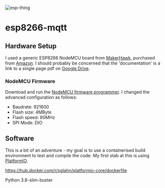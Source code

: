![esp-thing](https://github.com/bigginge/esp8266-mqtt/workflows/esp-thing/badge.svg?branch=master)

# esp8266-mqtt

## Hardware Setup
I used a generic ESP8266 NodeMCU board from [MakerHawk](https://www.makerhawk.com/products/makerhawk-3pcs-esp8266-nodemcu-lua-cp2102-esp-12f-wifi-internet-development-board-serial-wireless-module-for-arduino-ide-micropython-new-version "MakerHawk"), purchased from [Amazon](https://www.amazon.co.uk/gp/product/B07M8Q38LK/ref=ppx_yo_dt_b_asin_title_o07_s00?ie=UTF8&psc=1 "Amazon"). I should probably be concerned that the 'documentation' is a link to a single page pdf on [Google Drive](https://drive.google.com/file/d/1LNz-OE40XjNhtsZPzFIFIs9zO3uW4V6P "Google Drive").

### NodeMCU Firmware
Download and run the [NodeMCU firmware programmer](https://github.com/nodemcu/nodemcu-flasher/blob/master/Win64/Release/ESP8266Flasher.exe "NodeMCU programmer"). I changed the advanced configuration as follows:  

* Baudrate: 921600
* Flash size: 4MByte
* Flash speed: 80MHz
* SPI Mode: DIO

## Software

This is a bit of an adventure - my goal is to use a containerised build environment to test and compile the code. My first stab at this is using [PlatformIO](https://platformio.org/ "PlatformIO").




https://hub.docker.com/r/sglahn/platformio-core/dockerfile


Python 3.8-slim-buster
